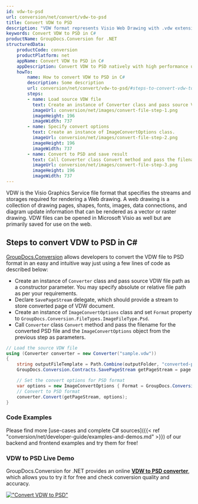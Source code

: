 ```yaml
---
id: vdw-to-psd
url: conversion/net/convert/vdw-to-psd
title: Convert VDW to PSD
description: "VDW format represents Visio Web Drawing with .vdw extension. Learn how to convert VDW to PSD file programmatically in C# language using GroupDocs.Conversion for .NET library."
keywords: Convert VDW to PSD in C#
productName: GroupDocs.Conversion for .NET
structuredData:
    productCode: conversion
    productPlatform: net
    appName: Convert VDW to PSD in C#
    appDescription: Convert VDW to PSD natively with high performance using C# language and server side GroupDocs.Conversion for .NET APIs, without the use of any software like Microsoft or Open Office.
    howTo:
        name: How to convert VDW to PSD in C# 
        description: Some description
        url: conversion/net/convert/vdw-to-psd/#steps-to-convert-vdw-to-psd-in-c
        steps:
        - name: Load source VDW file 
          text: Create an instance of Converter class and pass source VDW file path as a constructor parameter. You may specify absolute or relative file path as per your requirements. 
          imageUrl: conversion/net/images/convert-file-step-1.png
          imageHeight: 196
          imageWidth: 737
        - name: Specify convert options 
          text: Create an instance of ImageConvertOptions class.
          imageUrl: conversion/net/images/convert-file-step-2.png
          imageHeight: 196
          imageWidth: 737
        - name: Convert to PSD and save result 
          text: Call Converter class Convert method and pass the filename for the converted HTML file and the ImageConvertOptions object from the previous step as parameters.
          imageUrl: conversion/net/images/convert-file-step-3.png
          imageHeight: 196
          imageWidth: 737
---
```


VDW is the Visio Graphics Service file format that specifies the streams and storages required for rendering a Web drawing. A web drawing is a collection of drawing pages, shapes, fonts, images, data connections, and diagram update information that can be rendered as a vector or raster drawing. VDW files can be opened in Microsoft Visio as well but are primarily saved for use on the web.

## Steps to convert VDW to PSD in C#

[GroupDocs.Conversion](https://products.groupdocs.com/conversion/net) allows developers to convert the VDW file to PSD format in an easy and intuitive way just using a few lines of code as described below:

* Create an instance of `Converter` class and pass source VDW file path as a constructor parameter. You may specify absolute or relative file path as per your requirements. 
* Declare `SavePageStream` delegate, which should provide a stream to store converted page of VDW document.
* Create an instance of `ImageConvertOptions` class and set `Format` property to `GroupDocs.Conversion.FileTypes.ImageFileType.Psd`.
* Call `Converter` class `Convert` method and pass the filename for the converted PSD file and the `ImageConvertOptions` object from the previous step as parameters.

```csharp
// Load the source VDW file
using (Converter converter = new Converter("sample.vdw"))
{
    string outputFileTemplate = Path.Combine(outputFolder, "converted-page-{0}.psd");
    GroupDocs.Conversion.Contracts.SavePageStream getPageStream = page => new FileStream(string.Format(outputFileTemplate, page), FileMode.Create);

    // Set the convert options for PSD format
    var options = new ImageConvertOptions { Format = GroupDocs.Conversion.FileTypes.ImageFileType.Psd };   
    // Convert to PSD format
    converter.Convert(getPageStream, options);
}
```

### Code Examples

Please find more [use-cases and complete C# sources]({{< ref "conversion/net/developer-guide/examples-and-demos.md" >}}) of our backend and frontend examples and try them for free!

### VDW to PSD Live Demo

GroupDocs.Conversion for .NET provides an online [**VDW to PSD converter**](https://products.groupdocs.app/conversion/vdw-to-psd), which allows you to try it for free and check conversion quality and accuracy.

[!["Convert VDW to PSD"](conversion/net/images/convert-to-psd/convert-vdw-to-psd.png)](https://products.groupdocs.app/conversion/vdw-to-psd)